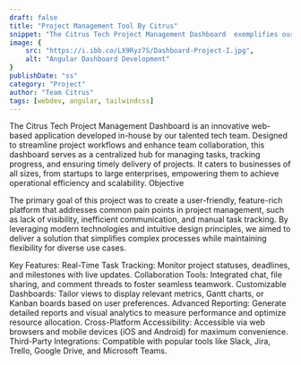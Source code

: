 ```yaml
---
draft: false
title: "Project Management Tool By Citrus"
snippet: "The Citrus Tech Project Management Dashboard  exemplifies our commitment to innovation and excellence in software development. As part of our portfolio, it demonstrates our ability to design and build scalable, impactful solutions that address real-world challenges. If you’re looking for a reliable partner to bring your ideas to life, let this project speak for itself. "
image: {
    src: "https://i.ibb.co/LX9Ryz7S/Dashboard-Project-I.jpg",
    alt: "Angular Dashboard Development"
}
publishDate: "ss"
category: "Project"
author: "Team Citrus"
tags: [webdev, angular, tailwindcss]
---
```


The Citrus Tech Project Management Dashboard  is an innovative web-based application developed in-house by our talented tech team. Designed to streamline project workflows and enhance team collaboration, this dashboard serves as a centralized hub for managing tasks, tracking progress, and ensuring timely delivery of projects. It caters to businesses of all sizes, from startups to large enterprises, empowering them to achieve operational efficiency and scalability. 
Objective  

The primary goal of this project was to create a user-friendly, feature-rich platform that addresses common pain points in project management, such as lack of visibility, inefficient communication, and manual task tracking. By leveraging modern technologies and intuitive design principles, we aimed to deliver a solution that simplifies complex processes while maintaining flexibility for diverse use cases. 

Key Features:
    Real-Time Task Tracking:  Monitor project statuses, deadlines, and milestones with live updates.
    Collaboration Tools:  Integrated chat, file sharing, and comment threads to foster seamless teamwork.
    Customizable Dashboards:  Tailor views to display relevant metrics, Gantt charts, or Kanban boards based on user preferences.
    Advanced Reporting:  Generate detailed reports and visual analytics to measure performance and optimize resource allocation.
    Cross-Platform Accessibility:  Accessible via web browsers and mobile devices (iOS and Android) for maximum convenience.
    Third-Party Integrations:  Compatible with popular tools like Slack, Jira, Trello, Google Drive, and Microsoft Teams.